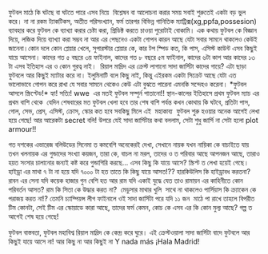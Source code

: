 ---
---
ফুটবল মাঠে কি ঘটছে বা ঘটতে পারে এসব নিয়ে  বিশ্লেষন বা আলোচনা করার সময় সবাই শুরুতেই একটা বড় ভুল করে। না না রকম ট্যাকটিকস, অতীত পরিসংখ্যান, ফর্ম তারপর বিভিন্ন গানিতিক ম্যাট্রিক্স(xg,ppfa,possesion) ব্যাবহার করে ফুটবল কে ব্যাখ্যা করার চেষ্টা করা, প্রিডিক্ট করতে চাওয়া পুরোটাই বোকামি। এক কথায় ফুটবল কে বিজ্ঞান দিয়ে, লজিক দিয়ে ব্যাখ্যা করা সম্ভব না আর এর পেছনেও একটা গোপন কারন আছে যেটা সবার সামনে থাকলেও কেউই জানেনা।কোন দলে কোন প্লেয়ার খেলে, সুপারস্টার প্লেয়ার কে, কার টপ স্পিড কত, কি পাস, এসিস্ট কাউন্ট এসব কিছুই যায়ে আসেনা। কাদের গত ৫ বছরে ৩য় ফাইনাল, কাদের গত ৮ বছরে ৫ম ফাইনাল, কাদের ৬টা কাপ আর কাদের ১৩ টা এসব ইতিহাস এর ও কোন গুরত্ব নাই।  রিয়াল মাদ্রিদ এর ক্রেস্ট লাগানো সাদা জার্সিটা কাদের গায়ে? এটা ছাড়া ফুটবলে আর কিছুই ম্যাটার করে না।
ইলুমিনাটি বলে কিছু নাই, কিন্তু এইরকম একটা সিক্রেট আছে যেটা এত ভালোভাবে গোপন করে রাখা যে সবার সামনে থেকেও কেউ এটা বুঝতে পারেনা এমনকি সন্দেহও করেনা।
\*ফুটবল আসলে স্ক্রিপ্টেড!\*
হ্যা! সত্যি! wwe  এর মতই ফুটবল সম্পুর্ন পাতানো!! স্থান-কালের ইতিহাসে প্রথম ফুটবল ম্যাচ এর প্রথম বাশি থেকে  যেদিন শেষবারের মত ফুটবল খেলা হবে তার শেষ বাশি পর্যন্ত কখন কোথায় কি ঘটবে, প্রতিটা পাস, গোল, সেভ, প্রেস, এসিস্ট, ক্রোস, স্কোর কত হবে সবকিছু মিলে এই  মহাকাব্য  ফুটবল শুরু হওয়ার অনেক আগেই লেখা হয়ে গেছে!
আর আরেকটা secret বলি! উপরে যেই সাদা জার্সিটার কথা বললাম, সেটা শুধু জার্সি না সেটা হলো plot armour!!

গত দশকের এভারেজ বলিউডের সিনেমা ত কমবেশি অনেকেরই দেখা, সেখানে নায়ক যখন নায়িকা কে বাচাইতে যায় তখন খলনায়ক এর গুন্ডাদের সংখ্যা কয়জন, তারা কে, বাচল না মরল, তাদের ও ত পরিবার আছে আপনজন আছে, তারাও হয়ত সংসার চালানোর জন্যই কষ্ট করে গুন্ডাগিরি করছে... এসব কিছু কি যায়ে আসে? স্ক্রিপ্ট ত লেখা হয়েই গেছে। হাইড্রা এর মাথা ৭ টা না হয়ে যদি ৭০০০ টা হত তাতে কি কিছু যায়ে আসত!?? হারকিউলিস কি হাইড্রাবধ করতনা? রাবন এর সেনা যদি কয়েক হাজার গুন বেশি হত আর রাম যদি একাই যুদ্ধে যেত তাও রামায়ন এর কাহিনীতে কোন পরিবর্তন আসত? রাম কি সিতা কে উদ্ধার করত না?  মেডুসার মাথার খুলি  সাথে না থাকলেও পার্সিয়াস কি ক্র্যাকেন কে পরাজয় করত না!? তেমনি চ্যাম্পিয়ন্স লীগ ফাইনালে ওই সাদা জার্সিটা পরে যদি ১১ জন  মাঠে পা রাখে তাহলে বিপরীত টিম কোনটা, সেই টিম এর স্কোয়াডে কারা আছে, তাদের ফর্ম কেমন, কোচ কে এসব এর কি কোন মুল্য আছে? গল্প ত আগেই শেষ হয়ে গেছে! 

ফুটবল বাস্তবতা, ফুটবল মহাবিশ্ব রিয়াল মাদ্রিদ কে কেন্দ্র করে ঘুরে। এই ক্রেস্টওয়ালা সাদা জার্সিটা বাদে ফুটবলে আর কিছুই যায়ে আসে না!
আর কিছু না
আর কিছুই না
Y nada más
¡Hala Madrid!
